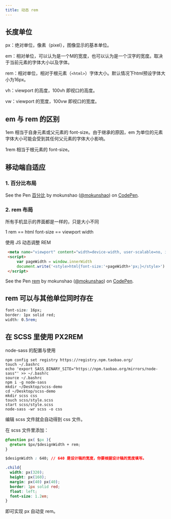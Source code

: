 ```yaml
---
title: 动态 rem
---
```


## 长度单位

px：绝对单位，像素（pixel），图像显示的基本单位。

em：相对单位，可以认为是一个M的宽度，也可以认为是一个汉字的宽度。取决于当前元素的字体大小以及字体。

rem：相对单位，相对于根元素（`<html>`）字体大小。默认情况下html预设字体大小为16px。

vh：viewport 的高度，100vh 即视口的高度。

vw：viewport 的宽度，100vw 即视口的宽度。

## em 与 rem 的区别

1em 相当于自身元素或父元素的 font-size。由于继承的原因，em 为单位的元素字体大小可能会受到其任何父元素的字体大小影响。

1rem 相当于根元素的 font-size。

## 移动端自适应

### 1. 百分比布局

<p data-height="265" data-theme-id="0" data-slug-hash="ZMZEpm" data-default-tab="css,result" data-user="mokunshao" data-pen-title="百分比" class="codepen">See the Pen <a href="https://codepen.io/mokunshao/pen/ZMZEpm/">百分比</a> by mokunshao (<a href="https://codepen.io/mokunshao">@mokunshao</a>) on <a href="https://codepen.io">CodePen</a>.</p>
<script async src="https://static.codepen.io/assets/embed/ei.js"></script>

### 2. rem 布局

所有手机显示的界面都是一样的，只是大小不同

1 rem == html font-size == viewport width

使用 JS 动态调整 REM

```html
 <meta name="viewport" content="width=device-width, user-scalable=no, initial-scale=1.0, maximum-scale=1.0, minimum-scale=1.0">
 <script>
     var pageWidth = window.innerWidth
     document.write('<style>html{font-size:'+pageWidth+'px;}</style>')
 </script>
```

<p data-height="265" data-theme-id="0" data-slug-hash="oPOvOK" data-default-tab="html,result" data-user="mokunshao" data-pen-title="rem" class="codepen">See the Pen <a href="https://codepen.io/mokunshao/pen/oPOvOK/">rem</a> by mokunshao (<a href="https://codepen.io/mokunshao">@mokunshao</a>) on <a href="https://codepen.io">CodePen</a>.</p>
<script async src="https://static.codepen.io/assets/embed/ei.js"></script>

## rem 可以与其他单位同时存在

```css
font-size: 16px;
border: 1px solid red;
width: 0.5rem;
```

## 在 SCSS 里使用 PX2REM

node-sass 的配置与使用

```
npm config set registry https://registry.npm.taobao.org/
touch ~/.bashrc
echo 'export SASS_BINARY_SITE="https://npm.taobao.org/mirrors/node-sass"' >> ~/.bashrc
source ~/.bashrc
npm i -g node-sass
mkdir ~/Desktop/scss-demo
cd ~/Desktop/scss-demo
mkdir scss css
touch scss/style.scss
start scss/style.scss
node-sass -wr scss -o css
```

编辑 scss 文件就会自动得到 css 文件。

在 scss 文件里添加：

```css
@function px( $px ){
  @return $px/$designWidth + rem;
}

$designWidth : 640; // 640 是设计稿的宽度，你要根据设计稿的宽度填写。

.child{
  width: px(320);
  height: px(160);
  margin: px(40) px(40);
  border: 1px solid red;
  float: left;
  font-size: 1.2em;
}
```

即可实现 px 自动变 rem。
